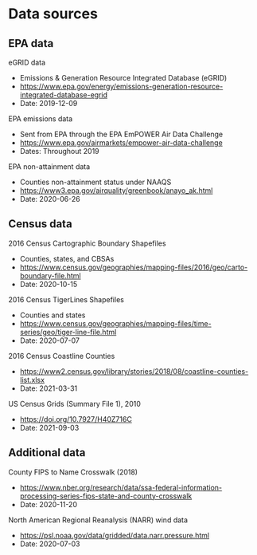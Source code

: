 # Data sources

## EPA data

eGRID data
- Emissions & Generation Resource Integrated Database (eGRID)
- https://www.epa.gov/energy/emissions-generation-resource-integrated-database-egrid
- Date: 2019-12-09

EPA emissions data
- Sent from EPA through the EPA EmPOWER Air Data Challenge
- https://www.epa.gov/airmarkets/empower-air-data-challenge
- Dates: Throughout 2019

EPA non-attainment data
- Counties non-attainment status under NAAQS
- https://www3.epa.gov/airquality/greenbook/anayo_ak.html
- Date: 2020-06-26

## Census data

2016 Census Cartographic Boundary Shapefiles
- Counties, states, and CBSAs
- https://www.census.gov/geographies/mapping-files/2016/geo/carto-boundary-file.html
- Date: 2020-10-15

2016 Census TigerLines Shapefiles
- Counties and states
- https://www.census.gov/geographies/mapping-files/time-series/geo/tiger-line-file.html
- Date: 2020-07-07

2016 Census Coastline Counties
- https://www2.census.gov/library/stories/2018/08/coastline-counties-list.xlsx 
- Date: 2021-03-31

US Census Grids (Summary File 1), 2010
- https://doi.org/10.7927/H40Z716C
- Date: 2021-09-03

## Additional data

County FIPS to Name Crosswalk (2018)
- https://www.nber.org/research/data/ssa-federal-information-processing-series-fips-state-and-county-crosswalk
- Date: 2020-11-20

North American Regional Reanalysis (NARR) wind data
- https://psl.noaa.gov/data/gridded/data.narr.pressure.html
- Date: 2020-07-03